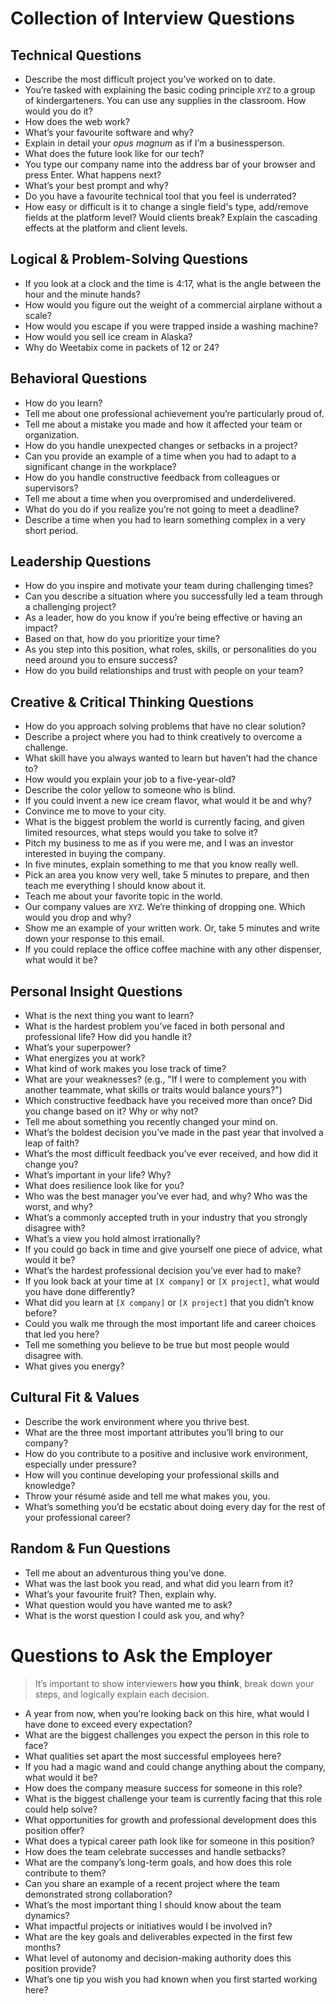 # Collection of Interview Questions

## Technical Questions

* Describe the most difficult project you’ve worked on to date.
* You’re tasked with explaining the basic coding principle `XYZ` to a group of kindergarteners. You can use any supplies in the classroom. How would you do it?
* How does the web work?
* What’s your favourite software and why?
* Explain in detail your *opus magnum* as if I’m a businessperson.
* What does the future look like for our tech?
* You type our company name into the address bar of your browser and press Enter. What happens next?
* What’s your best prompt and why?
* Do you have a favourite technical tool that you feel is underrated?
* How easy or difficult is it to change a single field's type, add/remove fields at the platform level? Would clients break? Explain the cascading effects at the platform and client levels.

## Logical & Problem-Solving Questions

* If you look at a clock and the time is 4:17, what is the angle between the hour and the minute hands?
* How would you figure out the weight of a commercial airplane without a scale?
* How would you escape if you were trapped inside a washing machine?
* How would you sell ice cream in Alaska?
* Why do Weetabix come in packets of 12 or 24?

## Behavioral Questions

* How do you learn?
* Tell me about one professional achievement you’re particularly proud of.
* Tell me about a mistake you made and how it affected your team or organization.
* How do you handle unexpected changes or setbacks in a project?
* Can you provide an example of a time when you had to adapt to a significant change in the workplace?
* How do you handle constructive feedback from colleagues or supervisors?
* Tell me about a time when you overpromised and underdelivered.
* What do you do if you realize you’re not going to meet a deadline?
* Describe a time when you had to learn something complex in a very short period.

## Leadership Questions

* How do you inspire and motivate your team during challenging times?
* Can you describe a situation where you successfully led a team through a challenging project?
* As a leader, how do you know if you’re being effective or having an impact?
* Based on that, how do you prioritize your time?
* As you step into this position, what roles, skills, or personalities do you need around you to ensure success?
* How do you build relationships and trust with people on your team?

## Creative & Critical Thinking Questions

* How do you approach solving problems that have no clear solution?
* Describe a project where you had to think creatively to overcome a challenge.
* What skill have you always wanted to learn but haven’t had the chance to?
* How would you explain your job to a five-year-old?
* Describe the color yellow to someone who is blind.
* If you could invent a new ice cream flavor, what would it be and why?
* Convince me to move to your city.
* What is the biggest problem the world is currently facing, and given limited resources, what steps would you take to solve it?
* Pitch my business to me as if you were me, and I was an investor interested in buying the company.
* In five minutes, explain something to me that you know really well.
* Pick an area you know very well, take 5 minutes to prepare, and then teach me everything I should know about it.
* Teach me about your favorite topic in the world.
* Our company values are `XYZ`. We’re thinking of dropping one. Which would you drop and why?
* Show me an example of your written work. Or, take 5 minutes and write down your response to this email.
* If you could replace the office coffee machine with any other dispenser, what would it be?

## Personal Insight Questions

* What is the next thing you want to learn?
* What is the hardest problem you’ve faced in both personal and professional life? How did you handle it?
* What’s your superpower?
* What energizes you at work?
* What kind of work makes you lose track of time?
* What are your weaknesses? (e.g., "If I were to complement you with another teammate, what skills or traits would balance yours?")
* Which constructive feedback have you received more than once? Did you change based on it? Why or why not?
* Tell me about something you recently changed your mind on.
* What’s the boldest decision you’ve made in the past year that involved a leap of faith?
* What’s the most difficult feedback you’ve ever received, and how did it change you?
* What’s important in your life? Why?
* What does resilience look like for you?
* Who was the best manager you’ve ever had, and why? Who was the worst, and why?
* What’s a commonly accepted truth in your industry that you strongly disagree with?
* What’s a view you hold almost irrationally?
* If you could go back in time and give yourself one piece of advice, what would it be?
* What’s the hardest professional decision you’ve ever had to make?
* If you look back at your time at `[X company]` or `[X project]`, what would you have done differently?
* What did you learn at `[X company]` or `[X project]` that you didn’t know before?
* Could you walk me through the most important life and career choices that led you here?
* Tell me something you believe to be true but most people would disagree with.
* What gives you energy?

## Cultural Fit & Values

* Describe the work environment where you thrive best.
* What are the three most important attributes you’ll bring to our company?
* How do you contribute to a positive and inclusive work environment, especially under pressure?
* How will you continue developing your professional skills and knowledge?
* Throw your résumé aside and tell me what makes you, you.
* What’s something you’d be ecstatic about doing every day for the rest of your professional career?

## Random & Fun Questions

* Tell me about an adventurous thing you’ve done.
* What was the last book you read, and what did you learn from it?
* What’s your favourite fruit? Then, explain why.
* What question would you have wanted me to ask?
* What is the worst question I could ask you, and why?

# Questions to Ask the Employer

> It’s important to show interviewers **how you think**, break down your steps, and logically explain each decision.

* A year from now, when you’re looking back on this hire, what would I have done to exceed every expectation?
* What are the biggest challenges you expect the person in this role to face?
* What qualities set apart the most successful employees here?
* If you had a magic wand and could change anything about the company, what would it be?
* How does the company measure success for someone in this role?
* What is the biggest challenge your team is currently facing that this role could help solve?
* What opportunities for growth and professional development does this position offer?
* What does a typical career path look like for someone in this position?
* How does the team celebrate successes and handle setbacks?
* What are the company’s long-term goals, and how does this role contribute to them?
* Can you share an example of a recent project where the team demonstrated strong collaboration?
* What’s the most important thing I should know about the team dynamics?
* What impactful projects or initiatives would I be involved in?
* What are the key goals and deliverables expected in the first few months?
* What level of autonomy and decision-making authority does this position provide?
* What’s one tip you wish you had known when you first started working here?
